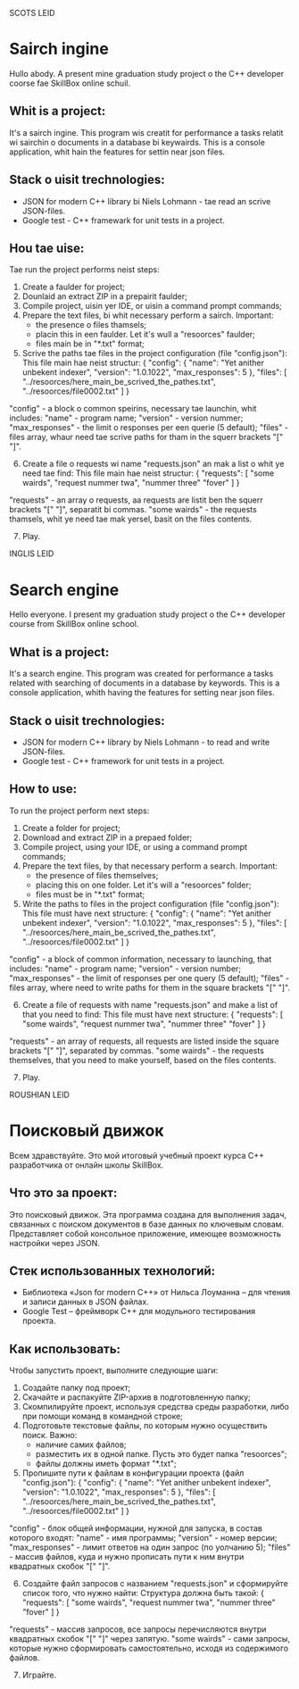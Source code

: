 SCOTS LEID
# Sairch ingine

Hullo abody. A present mine graduation study project o the C++ developer coorse fae SkillBox online schuil.

## Whit is a project:
It's a sairch ingine. This program wis creatit for performance a tasks relatit wi sairchin o documents in a database bi keywairds.
This is a console application, whit hain the features for settin near json files.

## Stack o uisit trechnologies:
- JSON for modern C++ library bi Niels Lohmann - tae read an scrive JSON-files.
- Google test - C++ framewark for unit tests in a project.

## Hou tae uise:
Tae run the project performs neist steps:
1. Create a faulder for project;
2. Dounlaid an extract ZIP in a prepairit faulder;
3. Compile project, uisin yer IDE, or uisin a command prompt commands;
4. Prepare the text files, bi whit necessary perform a sairch. Important:
   - the presence o files thamsels;
   - placin this in een faulder. Let it's wull a "resoorces" faulder;
   - files main be in "*.txt" format;
5. Scrive the paths tae files in the project configuration (file "config.json"):
   This file main hae neist structur:
   {
      "config": {
         "name": "Yet anither unbekent indexer",
         "version": "1.0.1022",
         "max_responses": 5
      },
      "files": [
         "../resoorces/here_main_be_scrived_the_pathes.txt",
         "../resoorces/file0002.txt"
      ]
   }
   
"config" - a block o common speirins, necessary tae launchin, whit includes:
   "name" - program name;
   "version" - version nummer;
   "max_responses" - the limit o responses per een querie (5 default);
   "files" - files array, whaur need tae scrive paths for tham in the squerr brackets "[" "]".
   
6. Create a file o requests wi name "requests.json" an mak a list o whit ye need tae find: 
   This file main hae neist structur:
   {
      "requests": [
         "some wairds",
         "request nummer twa",
         "nummer three"
         "fover"
      ]
   }
   
"requests" - an array o requests, aa requests are listit ben the squerr brackets "[" "]", separatit bi commas.
"some wairds" - the requests thamsels, whit ye need tae mak yersel, basit on the files contents.

7. Play.

INGLIS LEID
# Search engine

Hello everyone. I present my graduation study project o the C++ developer course from SkillBox online school.

## What is a project:
It's a search engine. This program was created for performance a tasks related with searching of documents in a database by keywords.
This is a console application, whith having the features for setting near json files.

## Stack o uisit trechnologies:
- JSON for modern C++ library by Niels Lohmann - to read and write JSON-files.
- Google test - C++ framework for unit tests in a project.
   
## How to use:
To run the project perform next steps:
1. Create a folder for project;
2. Download and extract ZIP in a prepaed folder;
3. Compile project, using your IDE, or using a command prompt commands;
4. Prepare the text files, by that necessary perform a search. Important:
   - the presence of files themselves;
   - placing this on one folder. Let it's will a "resoorces" folder;
   - files must be in "*.txt" format;
5. Write the paths to files in the project configuration (file "config.json"):
   This file must have next structure:
   {
      "config": {
         "name": "Yet anither unbekent indexer",
         "version": "1.0.1022",
         "max_responses": 5
      },
      "files": [
         "../resoorces/here_main_be_scrived_the_pathes.txt",
         "../resoorces/file0002.txt"
      ]
   }
   
"config" - a block of common information, necessary to launching, that includes:
   "name" - program name;
   "version" - version number;
   "max_responses" - the limit of responses per one query (5 default);
   "files" - files array, where need to write paths for them in the square brackets "[" "]".
   
6. Create a file of requests with name "requests.json" and make a list of that you need to find: 
   This file must have next structure:
   {
      "requests": [
         "some wairds",
         "request nummer twa",
         "nummer three"
         "fover"
      ]
   }
   
"requests" - an array of requests, all requests are listed inside the square brackets "[" "]", separated by commas.
"some wairds" - the requests themselves, that you need to make yourself, based on the files contents.

7. Play.

ROUSHIAN LEID
# Поисковый движок

Всем здравствуйте. Это мой итоговый учебный проект курса C++ разработчика от онлайн школы SkillBox.

## Что это за проект:
Это поисковый движок. Эта программа создана для выполнения задач, связанных с поиском документов в базе данных по ключевым словам.
Представляет собой консольное приложение, имеющее возможность настройки через JSON.

## Стек использованных технологий:
- Библиотека «Json for modern C++» от Нильса Лоуманна – для чтения и записи данных в JSON файлах.
- Google Test – фреймворк C++ для модульного тестирования проекта.

## Как использовать:
Чтобы запустить проект, выполните следующие шаги:
1. Создайте папку под проект;
2. Скачайте и распакуйте ZIP-архив в подготовленную папку;
3. Скомпилируйте проект, используя средства среды разработки, либо при помощи команд в командной строке;
4. Подготовьте текстовые файлы, по которым нужно осуществить поиск. Важно:
   - наличие самих файлов;
   - разместить их в одной папке. Пусть это будет папка "resoorces";
   - файлы должны иметь формат "*.txt";
5. Пропишите пути к файлам в конфигурации проекта (файл "config.json"):
   {
      "config": {
         "name": "Yet anither unbekent indexer",
         "version": "1.0.1022",
         "max_responses": 5
      },
      "files": [
         "../resoorces/here_main_be_scrived_the_pathes.txt",
         "../resoorces/file0002.txt"
      ]
   }
   
"config" - блок общей информации, нужной для запуска, в состав которого входят:
   "name" - имя программы;
   "version" - номер версии;
   "max_responses" - лимит ответов на один запрос (по уолчанию 5);
   "files" - массив файлов, куда и нужно прописать пути к ним внутри квадратных скобок "[" "]".
   
6. Создайте файл запросов с названием "requests.json" и сформируйте список того, что нужно найти: 
   Структура должна быть такой:
   {
      "requests": [
         "some wairds",
         "request nummer twa",
         "nummer three"
         "fover"
      ]
   }
   
"requests" - массив запросов, все запросы перечисляются внутри квадратных скобок "[" "]" через запятую.
"some wairds" - сами запросы, которые нужно сформировать самостоятельно, исходя из содержимого файлов.

7. Играйте.

   
